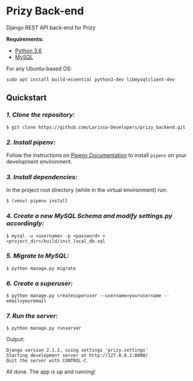 # Prizy Back-end

Django REST API back-end for Prizy

**Requirements:**

* [Python 3.6](https://www.python.org/downloads/release/python-366/)
* [MySQL](https://www.mysql.com/)

For any Ubuntu-based OS:

```
sudo apt install build-essential python3-dev libmysqlclient-dev
```

## Quickstart

### *1. Clone the repository:*

```
$ git clone https://github.com/Larissa-Developers/prizy_backend.git
```

### *2. Install pipenv:*

Follow the instructions on [Pipenv Documentation](https://pipenv.readthedocs.io/en/latest/) to install `pipenv` on your development environment.

### *3. Install dependencies:*

In the project root directory (while in the virtual environment) run:

```
$ (venv) pipenv install
```

### *4. Create a new MySQL Schema and modify settings.py accordingly:*

```
$ mysql -u <username> -p <password> < <project_dir>/build/init_local_db.sql
```

### *5. Migrate to MySQL:*

```
$ python manage.py migrate
```

### *6. Create a superuser:*

```
$ python manage.py createsuperuser --username=yourusername --email=youremail
```

### *7. Run the server:*

```
$ python manage.py runserver
```

Output:

```
Django version 2.1.2, using settings 'prizy.settings'
Starting development server at http://127.0.0.1:8000/
Quit the server with CONTROL-C.
```

All done. The app is up and running!